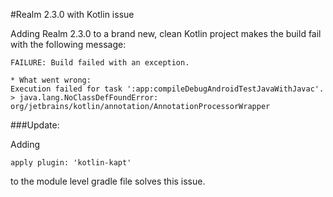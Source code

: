 #Realm 2.3.0 with Kotlin issue

Adding Realm 2.3.0 to a brand new, clean Kotlin project makes the build fail with the following message:

```
FAILURE: Build failed with an exception.

* What went wrong:
Execution failed for task ':app:compileDebugAndroidTestJavaWithJavac'.
> java.lang.NoClassDefFoundError: org/jetbrains/kotlin/annotation/AnnotationProcessorWrapper
```

###Update:

Adding
```
apply plugin: 'kotlin-kapt'
```
to the module level gradle file solves this issue.
